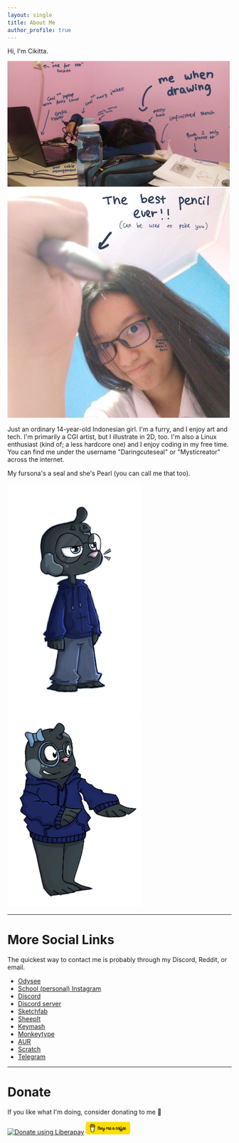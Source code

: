 ```yaml
---
layout: single
title: About Me
author_profile: true
---
```


Hi, I'm Cikitta.

<img src="/assets/image/me but dead.jpg" width=500px alt="me but dead">
<img src="/assets/image/haha pencil go brr.jpg" width=500px>

Just an ordinary 14-year-old Indonesian girl. I'm a furry, and I enjoy art and tech. I'm primarily a CGI artist, but I illustrate in 2D, too. I'm also a Linux enthusiast (kind of; a less hardcore one) and I enjoy coding in my free time. You can find me under the username "Daringcuteseal" or "Mysticreator" across the internet.

My fursona's a seal and she's Pearl (you can call me that too).

<img src="/assets/image/pearl-plain.png" width=300px>
<img src="/assets/image/pearl-funky.png" width=300px>

---

# More Social Links
The quickest way to contact me is probably through my Discord, Reddit, or email.

* [Odysee][odysee]
* [School (personal) Instagram][personal_insta]
* [Discord][discord]
* [Discord server][discord_server]
* [Sketchfab][sketchfab]
* [SheepIt][sheepit]
* [Keymash][keymash]
* [Monkeytype][monkeytype]
* [AUR][aur]
* [Scratch][scratch]
* [Telegram][telegram]

---

# Donate
If you like what I'm doing, consider donating to me 💙

<div>
	<a href="https://liberapay.com/Daringcuteseal/donate"><img alt="Donate using Liberapay" src="https://liberapay.com/assets/widgets/donate.svg"></a>
	<a href="https://buymeacoffee.com/Daringcuteseal/"><img alt="Donate using Buy Me a Coffee" width=100px src="/assets/image/buymeacoffee.png"></a>
</div>




[odysee]: https://odysee.com/@Daringcuteseal
[discord]: https://discord.com/users/781018748877537330
[discord_server]: https://discord.gg/3bYmuKfHP4
[sketchfab]: https://sketchfab.com/Mysticreator
[sheepit]: https://www.sheepit-renderfarm.com/user/Daringcuteseal/profile
[keymash]: https://keymash.io/profile/Daringcuteseal-9813
[monkeytype]: https://monkeytype.com/profile/Darkowl
[aur]: https://aur.archlinux.org/account/daringcuteseal
[scratch]: https://scratch.mit.edu/users/Mysticreator
[telegram]: https://t.me/Daringcuteseal
[personal_insta]: https://instagram.com/cikitta.pkg.tar.zst